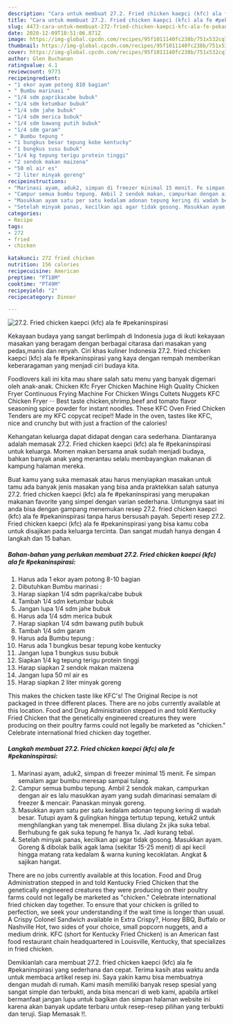 ```yaml
---
description: "Cara untuk membuat 27.2. Fried chicken kaepci (kfc) ala fe #pekaninspirasi minggu ini"
title: "Cara untuk membuat 27.2. Fried chicken kaepci (kfc) ala fe #pekaninspirasi minggu ini"
slug: 4473-cara-untuk-membuat-272-fried-chicken-kaepci-kfc-ala-fe-pekaninspirasi-minggu-ini
date: 2020-12-09T18:51:06.871Z
image: https://img-global.cpcdn.com/recipes/95f1011140fc238b/751x532cq70/272-fried-chicken-kaepci-kfc-ala-fe-pekaninspirasi-foto-resep-utama.jpg
thumbnail: https://img-global.cpcdn.com/recipes/95f1011140fc238b/751x532cq70/272-fried-chicken-kaepci-kfc-ala-fe-pekaninspirasi-foto-resep-utama.jpg
cover: https://img-global.cpcdn.com/recipes/95f1011140fc238b/751x532cq70/272-fried-chicken-kaepci-kfc-ala-fe-pekaninspirasi-foto-resep-utama.jpg
author: Glen Buchanan
ratingvalue: 4.1
reviewcount: 9773
recipeingredient:
- "1 ekor ayam potong 810 bagian"
- " Bumbu marinasi "
- "1/4 sdm paprikacabe bubuk"
- "1/4 sdm ketumbar bubuk"
- "1/4 sdm jahe bubuk"
- "1/4 sdm merica bubuk"
- "1/4 sdm bawang putih bubuk"
- "1/4 sdm garam"
- " Bumbu tepung "
- "1 bungkus besar tepung kobe kentucky"
- "1 bungkus susu bubuk"
- "1/4 kg tepung terigu protein tinggi"
- "2 sendok makan maizena"
- "50 ml air es"
- "2 liter minyak goreng"
recipeinstructions:
- "Marinasi ayam, aduk2, simpan di freezer minimal 15 menit. Fe simpan semalam agar bumbu meresap sampai tulang."
- "Campur semua bumbu tepung. Ambil 2 sendok makan, campurkan dengan air es lalu masukkan ayam yang sudah dimarinasi semalam di freezer &amp; mencair. Panaskan minyak goreng."
- "Masukkan ayam satu per satu kedalam adonan tepung kering di wadah besar. Tutupi ayam &amp; gulingkan hingga tertutup tepung, ketuk2 untuk menghilangkan yang tak menempel. Bisa diulang 2x jika suka tebal. Berhubung fe gak suka tepung fe hanya 1x. Jadi kurang tebal."
- "Setelah minyak panas, kecilkan api agar tidak gosong. Masukkan ayam. Goreng &amp; dibolak balik agak lama (sekitar 15-25 menit) di api kecil hingga matang rata kedalam &amp; warna kuning kecoklatan. Angkat &amp; sajikan hangat."
categories:
- Recipe
tags:
- 272
- fried
- chicken

katakunci: 272 fried chicken 
nutrition: 156 calories
recipecuisine: American
preptime: "PT18M"
cooktime: "PT49M"
recipeyield: "2"
recipecategory: Dinner

---
```



![27.2. Fried chicken kaepci (kfc) ala fe #pekaninspirasi](https://img-global.cpcdn.com/recipes/95f1011140fc238b/751x532cq70/272-fried-chicken-kaepci-kfc-ala-fe-pekaninspirasi-foto-resep-utama.jpg)

Kekayaan budaya yang sangat berlimpah di Indonesia juga di ikuti kekayaan masakan yang beragam dengan berbagai citarasa dari masakan yang pedas,manis dan renyah. Ciri khas kuliner Indonesia 27.2. fried chicken kaepci (kfc) ala fe #pekaninspirasi yang kaya dengan rempah memberikan keberaragaman yang menjadi ciri budaya kita.


Foodlovers kali ini kita mau share salah satu menu yang banyak digemari oleh anak-anak. Chicken Kfc Fryer Chicken Machine High Quality Chicken Fryer Continuous Frying Machine For Chicken Wings Cultets Nuggets KFC Chicken Fryer ··· Best taste chicken,shrimp,beef and tomato flavor seasoning spice powder for instant noodles. These KFC Oven Fried Chicken Tenders are my KFC copycat recipe!! Made in the oven, tastes like KFC, nice and crunchy but with just a fraction of the calories!

Kehangatan keluarga dapat didapat dengan cara sederhana. Diantaranya adalah memasak 27.2. Fried chicken kaepci (kfc) ala fe #pekaninspirasi untuk keluarga. Momen makan bersama anak sudah menjadi budaya, bahkan banyak anak yang merantau selalu membayangkan makanan di kampung halaman mereka.

Buat kamu yang suka memasak atau harus menyiapkan masakan untuk tamu ada banyak jenis masakan yang bisa anda praktekkan salah satunya 27.2. fried chicken kaepci (kfc) ala fe #pekaninspirasi yang merupakan makanan favorite yang simpel dengan varian sederhana. Untungnya saat ini anda bisa dengan gampang menemukan resep 27.2. fried chicken kaepci (kfc) ala fe #pekaninspirasi tanpa harus bersusah payah.
Seperti resep 27.2. Fried chicken kaepci (kfc) ala fe #pekaninspirasi yang bisa kamu coba untuk disajikan pada keluarga tercinta. Dan sangat mudah hanya dengan 4 langkah dan 15 bahan.


<!--inarticleads1-->

##### Bahan-bahan yang perlukan membuat 27.2. Fried chicken kaepci (kfc) ala fe #pekaninspirasi:

1. Harus ada 1 ekor ayam potong 8-10 bagian
1. Dibutuhkan  Bumbu marinasi :
1. Harap siapkan 1/4 sdm paprika/cabe bubuk
1. Tambah 1/4 sdm ketumbar bubuk
1. Jangan lupa 1/4 sdm jahe bubuk
1. Harus ada 1/4 sdm merica bubuk
1. Harap siapkan 1/4 sdm bawang putih bubuk
1. Tambah 1/4 sdm garam
1. Harus ada  Bumbu tepung :
1. Harus ada 1 bungkus besar tepung kobe kentucky
1. Jangan lupa 1 bungkus susu bubuk
1. Siapkan 1/4 kg tepung terigu protein tinggi
1. Harap siapkan 2 sendok makan maizena
1. Jangan lupa 50 ml air es
1. Harap siapkan 2 liter minyak goreng


This makes the chicken taste like KFC&#39;s! The Original Recipe is not packaged in three different places. There are no jobs currently available at this location. Food and Drug Administration stepped in and told Kentucky Fried Chicken that the genetically engineered creatures they were producing on their poultry farms could not legally be marketed as &#34;chicken.&#34; Celebrate international fried chicken day together. 

<!--inarticleads2-->

##### Langkah membuat  27.2. Fried chicken kaepci (kfc) ala fe #pekaninspirasi:

1. Marinasi ayam, aduk2, simpan di freezer minimal 15 menit. Fe simpan semalam agar bumbu meresap sampai tulang.
1. Campur semua bumbu tepung. Ambil 2 sendok makan, campurkan dengan air es lalu masukkan ayam yang sudah dimarinasi semalam di freezer &amp; mencair. Panaskan minyak goreng.
1. Masukkan ayam satu per satu kedalam adonan tepung kering di wadah besar. Tutupi ayam &amp; gulingkan hingga tertutup tepung, ketuk2 untuk menghilangkan yang tak menempel. Bisa diulang 2x jika suka tebal. Berhubung fe gak suka tepung fe hanya 1x. Jadi kurang tebal.
1. Setelah minyak panas, kecilkan api agar tidak gosong. Masukkan ayam. Goreng &amp; dibolak balik agak lama (sekitar 15-25 menit) di api kecil hingga matang rata kedalam &amp; warna kuning kecoklatan. Angkat &amp; sajikan hangat.


There are no jobs currently available at this location. Food and Drug Administration stepped in and told Kentucky Fried Chicken that the genetically engineered creatures they were producing on their poultry farms could not legally be marketed as &#34;chicken.&#34; Celebrate international fried chicken day together. To ensure that your chicken is grilled to perfection, we seek your understanding if the wait time is longer than usual. A Crispy Colonel Sandwich available in Extra Crispy?, Honey BBQ, Buffalo or Nashville Hot, two sides of your choice, small popcorn nuggets, and a medium drink. KFC (short for Kentucky Fried Chicken) is an American fast food restaurant chain headquartered in Louisville, Kentucky, that specializes in fried chicken. 

Demikianlah cara membuat 27.2. fried chicken kaepci (kfc) ala fe #pekaninspirasi yang sederhana dan cepat. Terima kasih atas waktu anda untuk membaca artikel resep ini. Saya yakin kamu bisa membuatnya dengan mudah di rumah. Kami masih memiliki banyak resep spesial yang sangat simple dan terbukti, anda bisa mencari di web kami, apabila artikel bermanfaat jangan lupa untuk bagikan dan simpan halaman website ini karena akan banyak update terbaru untuk resep-resep pilihan yang terbukti dan teruji. Siap Memasak !!. 
